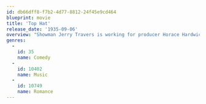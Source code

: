 ```yaml
---
id: db66dff8-f7b2-4d77-8812-24f45e9cd464
blueprint: movie
title: 'Top Hat'
release_date: '1935-09-06'
overview: "Showman Jerry Travers is working for producer Horace Hardwick in London. Jerry demonstrates his new dance steps late one night in Horace's hotel, much to the annoyance of sleeping Dale Tremont below. She goes upstairs to complain and the two are immediately attracted to each other. Complications arise when Dale mistakes Jerry for Horace."
genres:
  -
    id: 35
    name: Comedy
  -
    id: 10402
    name: Music
  -
    id: 10749
    name: Romance
---
```

